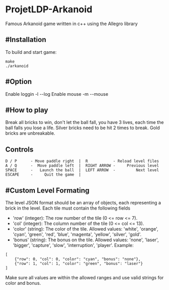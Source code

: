 # ProjetLDP-Arkanoid
Famous Arkanoid game written in c++ using the Allegro library

#Installation
------------

To build and start game:

    make
    ./arkanoid


#Option
------------
Enable loggin
-l --log
Enable mouse
-m --mouse

#How to play
------------

Break all bricks to win, don't let the ball fall, you have 3 lives, each time the ball falls you lose a life.
Silver bricks need to be hit 2 times to break.
Gold bricks are unbreakable.

## Controls
    D / P      - Move paddle right  |  R           - Reload level files
    A / Q      -  Move paddle left  |  RIGHT ARROW -     Previous level
    SPACE      -   Launch the ball  |  LEFT ARROW  -         Next level
    ESCAPE     -     Quit the game  |

#Custom Level Formating
----------------------

The level JSON format should be an array of objects, each representing a brick in the level. Each tile must contain the following fields
   - 'row' (integer): The row number of the tile (0 <= row <= 7).
   - 'col' (integer): The column number of the tile (0 <= col <= 13).
   - 'color' (string): The color of the tile. Allowed values: 'white', 'orange', 'cyan', 'green', 'red', 'blue', 'magenta', 'yellow', 'silver', 'gold'.
   - 'bonus' (string): The bonus on the tile. Allowed values: 'none', 'laser', 'bigger', 'capture', 'slow', 'interruption', 'player'.
Example:

    [
        {"row": 0, "col": 0, "color": "cyan", "bonus": "none"},
        {"row": 1, "col": 1, "color": "green", "bonus": "laser"}
    ]

Make sure all values are within the allowed ranges and use valid strings for color and bonus.
